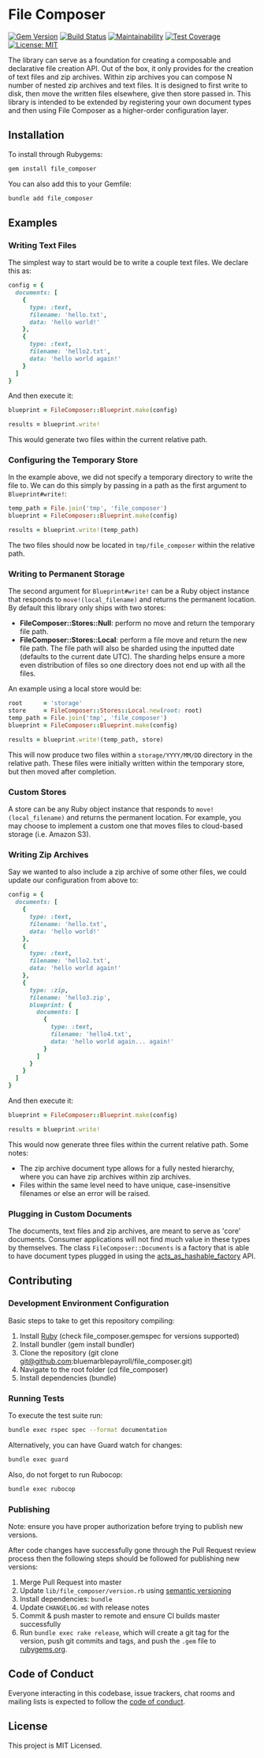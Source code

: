 # File Composer

[![Gem Version](https://badge.fury.io/rb/file_composer.svg)](https://badge.fury.io/rb/file_composer) [![Build Status](https://travis-ci.org/bluemarblepayroll/file_composer.svg?branch=master)](https://travis-ci.org/bluemarblepayroll/file_composer) [![Maintainability](https://api.codeclimate.com/v1/badges/5360d687b0e93a4c7cf5/maintainability)](https://codeclimate.com/github/bluemarblepayroll/file_composer/maintainability) [![Test Coverage](https://api.codeclimate.com/v1/badges/5360d687b0e93a4c7cf5/test_coverage)](https://codeclimate.com/github/bluemarblepayroll/file_composer/test_coverage) [![License: MIT](https://img.shields.io/badge/License-MIT-yellow.svg)](https://opensource.org/licenses/MIT)

The library can serve as a foundation for creating a composable and declarative file creation API.  Out of the box, it only provides for the creation of text files and zip archives.  Within zip archives you can compose N number of nested zip archives and text files.  It is designed to first write to disk, then move the written files elsewhere, give then store passed in.  This library is intended to be extended by registering your own document types and then using File Composer as a higher-order configuration layer.

## Installation

To install through Rubygems:

````bash
gem install file_composer
````

You can also add this to your Gemfile:

````bash
bundle add file_composer
````

## Examples

### Writing Text Files

The simplest way to start would be to write a couple text files.  We declare this as:

````ruby
config = {
  documents: [
    {
      type: :text,
      filename: 'hello.txt',
      data: 'hello world!'
    },
    {
      type: :text,
      filename: 'hello2.txt',
      data: 'hello world again!'
    }
  ]
}
````

And then execute it:

````ruby
blueprint = FileComposer::Blueprint.make(config)

results = blueprint.write!
````

This would generate two files within the current relative path.

### Configuring the Temporary Store

In the example above, we did not specify a temporary directory to write the file to.  We can do this simply by passing in a path as the first argument to `Blueprint#write!`:

````ruby
temp_path = File.join('tmp', 'file_composer')
blueprint = FileComposer::Blueprint.make(config)

results = blueprint.write!(temp_path)
````

The two files should now be located in `tmp/file_composer` within the relative path.

### Writing to Permanent Storage

The second argument for `Blueprint#write!` can be a Ruby object instance that responds to `move!(local_filename)` and returns the permanent location.  By default this library only ships with two stores:

* **FileComposer::Stores::Null**: perform no move and return the temporary file path.
* **FileComposer::Stores::Local**: perform a file move and return the new file path.  The file path will also be sharded using the inputted date (defaults to the current date UTC).  The sharding helps ensure a more even distribution of files so one directory does not end up with all the files.

An example using a local store would be:

````ruby
root      = 'storage'
store     = FileComposer::Stores::Local.new(root: root)
temp_path = File.join('tmp', 'file_composer')
blueprint = FileComposer::Blueprint.make(config)

results = blueprint.write!(temp_path, store)
````

This will now produce two files within a `storage/YYYY/MM/DD` directory in the relative path.  These files were initially written within the temporary store, but then moved after completion.

### Custom Stores

A store can be any Ruby object instance that responds to `move!(local_filename)` and returns the permanent location.  For example, you may choose to implement a custom one that moves files to cloud-based storage (i.e. Amazon S3).

### Writing Zip Archives

Say we wanted to also include a zip archive of some other files, we could update our configuration from above to:

````ruby
config = {
  documents: [
    {
      type: :text,
      filename: 'hello.txt',
      data: 'hello world!'
    },
    {
      type: :text,
      filename: 'hello2.txt',
      data: 'hello world again!'
    },
    {
      type: :zip,
      filename: 'hello3.zip',
      blueprint: {
        documents: [
          {
            type: :text,
            filename: 'hello4.txt',
            data: 'hello world again... again!'
          }
        ]
      }
    }
  ]
}
````

And then execute it:

````ruby
blueprint = FileComposer::Blueprint.make(config)

results = blueprint.write!
````

This would now generate three files within the current relative path.  Some notes:

* The zip archive document type allows for a fully nested hierarchy, where you can have zip archives within zip archives.
* Files within the same level need to have unique, case-insensitive filenames or else an error will be raised.

### Plugging in Custom Documents

The documents, text files and zip archives, are meant to serve as 'core' documents.  Consumer applications will not find much value in these types by themselves.  The class `FileComposer::Documents` is a factory that is able to have document types plugged in using the [acts_as_hashable_factory](https://github.com/bluemarblepayroll/acts_as_hashable) API.

## Contributing

### Development Environment Configuration

Basic steps to take to get this repository compiling:

1. Install [Ruby](https://www.ruby-lang.org/en/documentation/installation/) (check file_composer.gemspec for versions supported)
2. Install bundler (gem install bundler)
3. Clone the repository (git clone git@github.com:bluemarblepayroll/file_composer.git)
4. Navigate to the root folder (cd file_composer)
5. Install dependencies (bundle)

### Running Tests

To execute the test suite run:

````bash
bundle exec rspec spec --format documentation
````

Alternatively, you can have Guard watch for changes:

````bash
bundle exec guard
````

Also, do not forget to run Rubocop:

````bash
bundle exec rubocop
````

### Publishing

Note: ensure you have proper authorization before trying to publish new versions.

After code changes have successfully gone through the Pull Request review process then the following steps should be followed for publishing new versions:

1. Merge Pull Request into master
2. Update `lib/file_composer/version.rb` using [semantic versioning](https://semver.org/)
3. Install dependencies: `bundle`
4. Update `CHANGELOG.md` with release notes
5. Commit & push master to remote and ensure CI builds master successfully
6. Run `bundle exec rake release`, which will create a git tag for the version, push git commits and tags, and push the `.gem` file to [rubygems.org](https://rubygems.org).

## Code of Conduct

Everyone interacting in this codebase, issue trackers, chat rooms and mailing lists is expected to follow the [code of conduct](https://github.com/bluemarblepayroll/file_composer/blob/master/CODE_OF_CONDUCT.md).

## License

This project is MIT Licensed.
